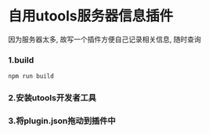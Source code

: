 # 自用utools服务器信息插件

因为服务器太多, 故写一个插件方便自己记录相关信息, 随时查询

### 1.build 

```sh
npm run build
```

### 2.安装utools开发者工具

### 3.将plugin.json拖动到插件中